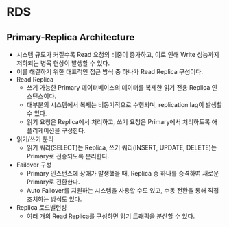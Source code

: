 # RDS

## Primary-Replica Architecture
- 시스템 규모가 커질수록 Read 요청의 비중이 증가하고, 이로 인해 Write 성능까지 저하되는 병목 현상이 발생할 수 있다.
- 이를 해결하기 위한 대표적인 접근 방식 중 하나가 Read Replica 구성이다.
- Read Replica
    - 쓰기 가능한 Primary 데이터베이스의 데이터를 복제한 읽기 전용 Replica 인스턴스이다.
    - 대부분의 시스템에서 복제는 비동기적으로 수행되며, replication lag이 발생할 수 있다.
    - 읽기 요청은 Replica에서 처리하고, 쓰기 요청은 Primary에서 처리하도록 애플리케이션을 구성한다.
- 읽기/쓰기 분리
    - 읽기 쿼리(SELECT)는 Replica, 쓰기 쿼리(INSERT, UPDATE, DELETE)는 Primary로 전송되도록 분리한다.
- Failover 구성
    - Primary 인스턴스에 장애가 발생했을 때, Replica 중 하나를 승격하여 새로운 Primary로 전환한다.
    - Auto Failover를 지원하는 시스템을 사용할 수도 있고, 수동 전환을 통해 직접 조치하는 방식도 있다.
- Replica 로드밸런싱
    - 여러 개의 Read Replica를 구성하면 읽기 트래픽을 분산할 수 있다.